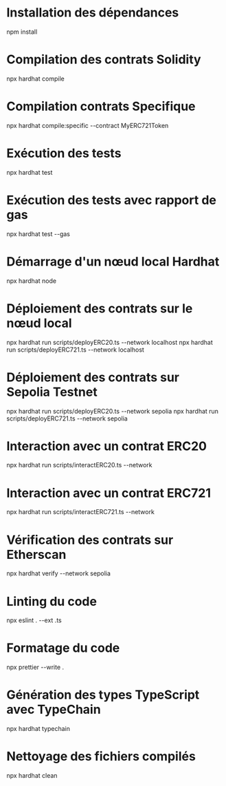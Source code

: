 # Installation des dépendances
npm install

# Compilation des contrats Solidity
npx hardhat compile

# Compilation contrats Specifique
npx hardhat compile:specific --contract MyERC721Token

# Exécution des tests
npx hardhat test

# Exécution des tests avec rapport de gas
npx hardhat test --gas

# Démarrage d'un nœud local Hardhat
npx hardhat node

# Déploiement des contrats sur le nœud local
npx hardhat run scripts/deployERC20.ts --network localhost
npx hardhat run scripts/deployERC721.ts --network localhost

# Déploiement des contrats sur Sepolia Testnet
npx hardhat run scripts/deployERC20.ts --network sepolia
npx hardhat run scripts/deployERC721.ts --network sepolia

# Interaction avec un contrat ERC20
npx hardhat run scripts/interactERC20.ts --network <network-name>

# Interaction avec un contrat ERC721
npx hardhat run scripts/interactERC721.ts --network <network-name>

# Vérification des contrats sur Etherscan
npx hardhat verify --network sepolia <contract-address> <constructor-arguments>

# Linting du code
npx eslint . --ext .ts

# Formatage du code
npx prettier --write .

# Génération des types TypeScript avec TypeChain
npx hardhat typechain

# Nettoyage des fichiers compilés
npx hardhat clean

